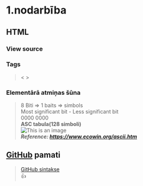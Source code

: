 
# 1.nodarbība
## HTML
### View source
### Tags  
>< >
### Elementārā atmiņas šūna
>8 Biti  => 1 baits => simbols  
Most significant bit - Less significant bit  
0000 0000  
**ASC tabula(128 simboli)**  
![This is an image](https://www.ecowin.org/aulas/resources/tables/asciitable.jpg)  
***Reference: https://www.ecowin.org/ascii.htm***
## [GitHub](https://github.com/) pamati ###  
>[GitHub sintakse](https://docs.github.com/en/get-started/writing-on-github/getting-started-with-writing-and-formatting-on-github/basic-writing-and-formatting-syntax)  
:+1:
